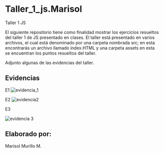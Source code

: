 # Taller_1_js.Marisol

Taller 1 JS

El siguiente repositorio tiene como finalidad mostrar los ejercicios resueltos del taller 1 de JS presentado en clases.
El taller está presentado en varios archivos, el cual está denominado por una carpeta nombrada src;
en esta encontrarás un archivo llamado index.HTML y una carpeta assets en esta se encuentran los puntos resueltos del taller.

Adjunto algunas de las evidencias del taller.

## Evidencias 

E1
![evidencia_1](https://user-images.githubusercontent.com/105325934/182001852-69bd1440-74a7-4d97-bd4a-eb0525491ee3.png)


E2
![evidencia2](https://user-images.githubusercontent.com/105325934/182001860-02f6dd76-eef9-404c-b8eb-f3eba3b71621.png)

E3

![evidencia 3](https://user-images.githubusercontent.com/105325934/182001881-92d8140c-1847-4242-8e54-dca45bbae13a.png)

## Elaborado por:

Marisol Murillo M.

